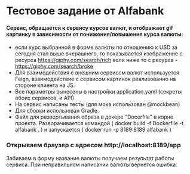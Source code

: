 # Тестовое задание от Alfabank

#### Сервис, обращается к сервису курсов валют, и отображает gif картинку  в зависимости от понижения/повышения курса валюты:
- если курс выбранной в форме валюты по отношению к USD за сегодня стал выше вчерашнего, то показывается изображение с ресурса https://giphy.com/search/rich
если ниже то с ресурса - https://giphy.com/search/broke
- Для взаимодействия с внешним сервисом валют используется Feign, взаимодействие с сервисом картинок реализованно на стороне клиента на JS.
- Все параметры вынесены в настройки application.yaml (секреты обоих сервисов, и API)
- На сервис написаны тесты (для мока использован @mockbean)
- Для сборки использован Gradle.
- Файл для развертывания образа в докере "Docerfile" в корне проекта. Разворачивается командой ( docker build -f Dockerfile -t alfabank .  ) 
  и запускается ( docker run -p 8189:8189 alfabank ) 
### Открываем браузер с адресом http://localhost:8189/app 
Забиваем в форму название валюты получаем результат работы сервиса.
При неправильном написании валюты вернется ошибка.
